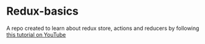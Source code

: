 # Redux-basics
A repo created to learn about redux store, actions and reducers by following [this tutorial on YouTube](https://www.youtube.com/watch?v=bbkBuqC1rU4)
